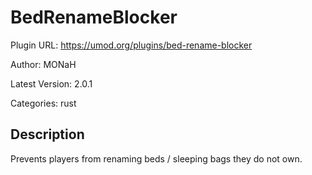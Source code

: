 # BedRenameBlocker

Plugin URL: https://umod.org/plugins/bed-rename-blocker

Author: MONaH

Latest Version: 2.0.1

Categories: rust

## Description

Prevents players from renaming beds / sleeping bags they do not own.
